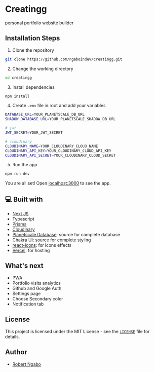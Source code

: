 # Creatingg
personal portfolio website builder

## Installation Steps

1. Clone the repository

```bash
git clone https://github.com/ngaboindev/creatingg.git
```

2. Change the working directory

```bash
cd creatingg
```

3. Install dependencies

```bash
npm install
```

4. Create `.env` file in root and add your variables

```bash
DATABASE_URL=YOUR_PLANETSCALE_DB_URL
SHADOW_DATABASE_URL=YOUR_PLANETSCALE_SHADOW_DB_URL

# jwt
JWT_SECRET=YOUR_JWT_SECRET

# cloudinary
CLOUDINARY_NAME=YOUR_CLOUDINARY_CLOUD_NAME
CLOUDINARY_API_KEY=YOUR_CLOUDINARY_CLOUD_API_KEY
CLOUDINARY_API_SECRET=YOUR_CLOUDINARY_CLOUD_SECRET
```

5. Run the app

```bash
npm run dev
```

You are all set! Open [localhost:3000](http://localhost:3000/) to see the app.

## 💻 Built with

- [Next JS](https://nextjs.org/)
- Typescript
- [Prisma](https://www.prisma.io/)
- [Cloudinary](https://cloudinary.com/)
- [Planetscale Database](https://planetscale.com/): source for complete database
- [Chakra UI](https://chakra-ui.com/): source for complete styling
- [react-icons](https://react-icons.github.io/react-icons/): for icons
effects
- [Vercel](http://vercel.com/): for hosting


## What's next

- PWA
- Portfolio visits analytics
- Github and Google Auth
- Settings page
- Choose Secondary color
- Notification tab

## License

This project is licensed under the MIT License - see the [`LICENSE`](LICENSE) file for details.


##  Author

- [Robert Ngabo](https://www.robertngabo.tech/)
